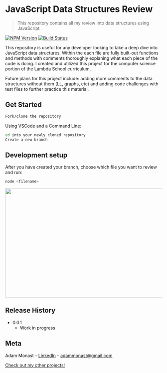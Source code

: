 # JavaScript Data Structures Review

> This repository contains all my review into data structures using JavaScript

[![NPM Version][npm-image]][npm-url]
[![Build Status][travis-image]][travis-url]

This repository is useful for any developer looking to take a deep dive into JavaScript data structures. Within the each file are fully built-out functions and methods with comments thoroughly explaning what each piece of the code is doing. I created and utilized this project for the computer science portion of the Lambda School curriculum.

Future plans for this project include: adding more comments to the data structures without them (LL, graphs, etc) and adding code challenges with test files to further practice this material.

## Get Started

```sh
Fork/clone the repository
```

Using VSCode and a Command Line:

```sh
cd into your newly cloned repository
Create a new branch
```

## Development setup

After you have created your branch, choose which file you want to review and run:

```sh
node <filename>
```

<img align="center" src=https://user-images.githubusercontent.com/57102880/94498519-61278900-01c8-11eb-83ef-6f146426980e.png width="600" height="350">

## Release History

- 0.0.1
  - Work in progress

## Meta

Adam Monast – [LinkedIn](https://www.linkedin.com/in/adam-monast/) – adammonast@gmail.com

[Check out my other projects!](https://github.com/Adammonast)

<!-- Markdown link & img dfn's -->

[npm-image]: https://img.shields.io/npm/v/datadog-metrics.svg?style=flat-square
[npm-url]: https://npmjs.org/package/datadog-metrics
[travis-image]: https://img.shields.io/travis/dbader/node-datadog-metrics/master.svg?style=flat-square
[travis-url]: https://travis-ci.org/dbader/node-datadog-metrics
